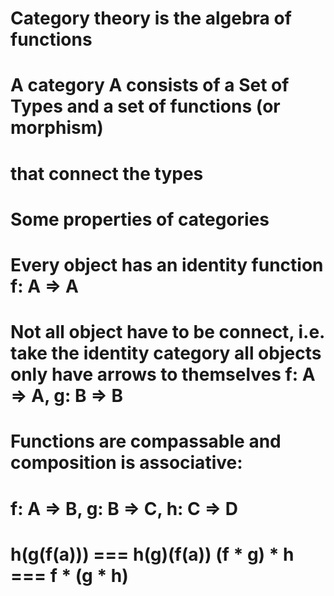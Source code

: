 # Category theory is the algebra of functions

# A category A consists of a Set of Types and a set of functions (or morphism) 
# that connect the types

# Some properties of categories
# Every object has an identity function f: A => A
# Not all object have to be connect, i.e. take the identity category all objects only have arrows to themselves f: A => A, g: B => B
# Functions are compassable and composition is associative:
# f: A => B, g: B => C, h: C => D 
# h(g(f(a))) === h(g)(f(a))    (f * g) * h === f * (g * h)